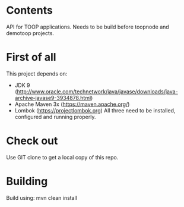 # Contents #
API for TOOP applications. Needs to be build before toopnode and demotoop projects.

# First of all #
This project depends on:
- JDK 9 (http://www.oracle.com/technetwork/java/javase/downloads/java-archive-javase9-3934878.html)
- Apache Maven 3x (https://maven.apache.org/)
- Lombok (https://projectlombok.org)
All three need to be installed, configured and running properly.

# Check out #
Use GIT clone to get a local copy of this repo.

# Building #
Build using:
mvn clean install